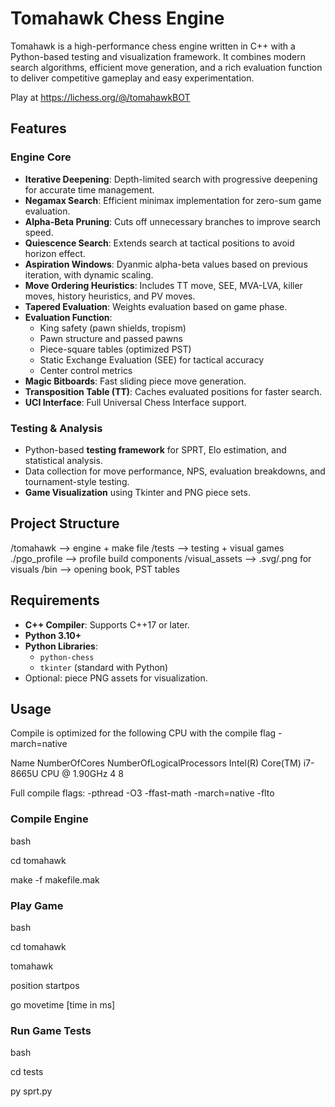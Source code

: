 # Tomahawk Chess Engine

Tomahawk is a high-performance chess engine written in C++ with a Python-based testing and visualization framework. It combines modern search algorithms, efficient move generation, and a rich evaluation function to deliver competitive gameplay and easy experimentation.

Play at https://lichess.org/@/tomahawkBOT

## Features

### Engine Core
- **Iterative Deepening**: Depth-limited search with progressive deepening for accurate time management.
- **Negamax Search**: Efficient minimax implementation for zero-sum game evaluation.
- **Alpha-Beta Pruning**: Cuts off unnecessary branches to improve search speed.
- **Quiescence Search**: Extends search at tactical positions to avoid horizon effect.
- **Aspiration Windows**: Dyanmic alpha-beta values based on previous iteration, with dynamic scaling.
- **Move Ordering Heuristics**: Includes TT move, SEE, MVA-LVA, killer moves, history heuristics, and PV moves.
- **Tapered Evaluation**: Weights evaluation based on game phase.
- **Evaluation Function**:
  - King safety (pawn shields, tropism)
  - Pawn structure and passed pawns
  - Piece-square tables (optimized PST)
  - Static Exchange Evaluation (SEE) for tactical accuracy
  - Center control metrics
- **Magic Bitboards**: Fast sliding piece move generation.
- **Transposition Table (TT)**: Caches evaluated positions for faster search.
- **UCI Interface**: Full Universal Chess Interface support.

### Testing & Analysis
- Python-based **testing framework** for SPRT, Elo estimation, and statistical analysis.
- Data collection for move performance, NPS, evaluation breakdowns, and tournament-style testing.
- **Game Visualization** using Tkinter and PNG piece sets.

## Project Structure

/tomahawk       --> engine + make file
/tests          --> testing + visual games
  ./pgo_profile --> profile build components
/visual_assets  --> .svg/.png for visuals
/bin            --> opening book, PST tables

## Requirements

- **C++ Compiler**: Supports C++17 or later.
- **Python 3.10+**
- **Python Libraries**:
  - `python-chess`
  - `tkinter` (standard with Python)
- Optional: piece PNG assets for visualization.

## Usage

Compile is optimized for the following CPU with the compile flag -march=native

Name                                      NumberOfCores  NumberOfLogicalProcessors
Intel(R) Core(TM) i7-8665U CPU @ 1.90GHz  4              8

Full compile flags: -pthread -O3 -ffast-math -march=native -flto

### Compile Engine

bash

cd tomahawk

make -f makefile.mak

### Play Game

bash

cd tomahawk

tomahawk

position startpos

go movetime [time in ms]

### Run Game Tests
bash

cd tests

py sprt.py
